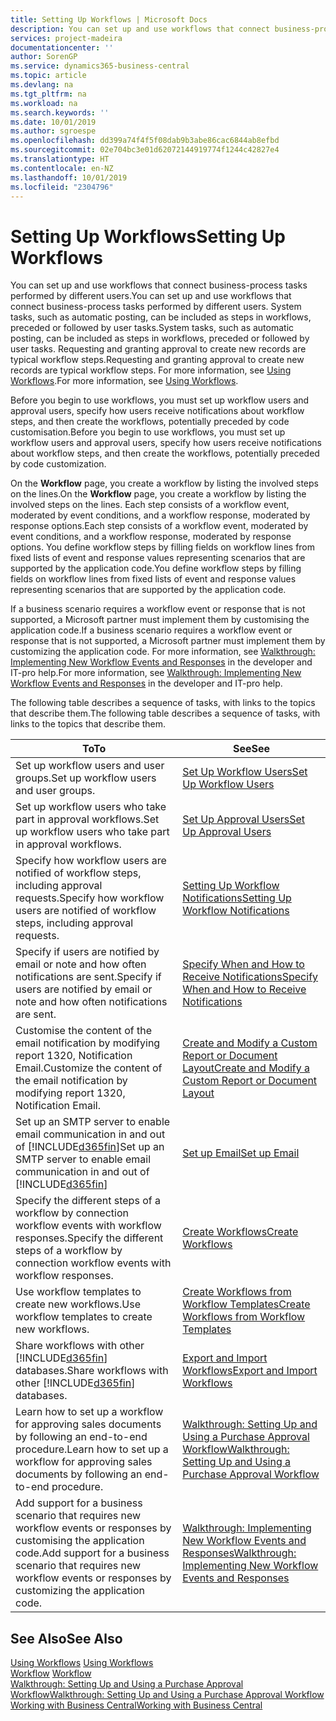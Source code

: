 ```yaml
---
title: Setting Up Workflows | Microsoft Docs
description: You can set up and use workflows that connect business-process tasks performed by different users. System tasks, such as automatic posting, can be included as steps in workflows, preceded or followed by user tasks. Requesting and granting approval to create new records are typical workflow steps.
services: project-madeira
documentationcenter: ''
author: SorenGP
ms.service: dynamics365-business-central
ms.topic: article
ms.devlang: na
ms.tgt_pltfrm: na
ms.workload: na
ms.search.keywords: ''
ms.date: 10/01/2019
ms.author: sgroespe
ms.openlocfilehash: dd399a74f4f5f08dab9b3abe86cac6844ab8efbd
ms.sourcegitcommit: 02e704bc3e01d62072144919774f1244c42827e4
ms.translationtype: HT
ms.contentlocale: en-NZ
ms.lasthandoff: 10/01/2019
ms.locfileid: "2304796"
---
```

# <a name="setting-up-workflows"></a><span data-ttu-id="94506-105">Setting Up Workflows</span><span class="sxs-lookup"><span data-stu-id="94506-105">Setting Up Workflows</span></span>
<span data-ttu-id="94506-106">You can set up and use workflows that connect business-process tasks performed by different users.</span><span class="sxs-lookup"><span data-stu-id="94506-106">You can set up and use workflows that connect business-process tasks performed by different users.</span></span> <span data-ttu-id="94506-107">System tasks, such as automatic posting, can be included as steps in workflows, preceded or followed by user tasks.</span><span class="sxs-lookup"><span data-stu-id="94506-107">System tasks, such as automatic posting, can be included as steps in workflows, preceded or followed by user tasks.</span></span> <span data-ttu-id="94506-108">Requesting and granting approval to create new records are typical workflow steps.</span><span class="sxs-lookup"><span data-stu-id="94506-108">Requesting and granting approval to create new records are typical workflow steps.</span></span> <span data-ttu-id="94506-109">For more information, see [Using Workflows](across-use-workflows.md).</span><span class="sxs-lookup"><span data-stu-id="94506-109">For more information, see [Using Workflows](across-use-workflows.md).</span></span>  

 <span data-ttu-id="94506-110">Before you begin to use workflows, you must set up workflow users and approval users, specify how users receive notifications about workflow steps, and then create the workflows, potentially preceded by code customisation.</span><span class="sxs-lookup"><span data-stu-id="94506-110">Before you begin to use workflows, you must set up workflow users and approval users, specify how users receive notifications about workflow steps, and then create the workflows, potentially preceded by code customization.</span></span>  

 <span data-ttu-id="94506-111">On the **Workflow** page, you create a workflow by listing the involved steps on the lines.</span><span class="sxs-lookup"><span data-stu-id="94506-111">On the **Workflow** page, you create a workflow by listing the involved steps on the lines.</span></span> <span data-ttu-id="94506-112">Each step consists of a workflow event, moderated by event conditions, and a workflow response, moderated by response options.</span><span class="sxs-lookup"><span data-stu-id="94506-112">Each step consists of a workflow event, moderated by event conditions, and a workflow response, moderated by response options.</span></span> <span data-ttu-id="94506-113">You define workflow steps by filling fields on workflow lines from fixed lists of event and response values representing scenarios that are supported by the application code.</span><span class="sxs-lookup"><span data-stu-id="94506-113">You define workflow steps by filling fields on workflow lines from fixed lists of event and response values representing scenarios that are supported by the application code.</span></span>  

 <span data-ttu-id="94506-114">If a business scenario requires a workflow event or response that is not supported, a Microsoft partner must implement them by customising the application code.</span><span class="sxs-lookup"><span data-stu-id="94506-114">If a business scenario requires a workflow event or response that is not supported, a Microsoft partner must implement them by customizing the application code.</span></span> <span data-ttu-id="94506-115">For more information, see [Walkthrough: Implementing New Workflow Events and Responses](/dynamics-nav/Walkthrough--Implementing-New-Workflow-Events-and-Responses) in the developer and IT-pro help.</span><span class="sxs-lookup"><span data-stu-id="94506-115">For more information, see [Walkthrough: Implementing New Workflow Events and Responses](/dynamics-nav/Walkthrough--Implementing-New-Workflow-Events-and-Responses) in the developer and IT-pro help.</span></span>

 <span data-ttu-id="94506-116">The following table describes a sequence of tasks, with links to the topics that describe them.</span><span class="sxs-lookup"><span data-stu-id="94506-116">The following table describes a sequence of tasks, with links to the topics that describe them.</span></span>  

|<span data-ttu-id="94506-117">**To**</span><span class="sxs-lookup"><span data-stu-id="94506-117">**To**</span></span>|<span data-ttu-id="94506-118">**See**</span><span class="sxs-lookup"><span data-stu-id="94506-118">**See**</span></span>|  
|------------|-------------|  
|<span data-ttu-id="94506-119">Set up workflow users and user groups.</span><span class="sxs-lookup"><span data-stu-id="94506-119">Set up workflow users and user groups.</span></span>|[<span data-ttu-id="94506-120">Set Up Workflow Users</span><span class="sxs-lookup"><span data-stu-id="94506-120">Set Up Workflow Users</span></span>](across-how-to-set-up-workflow-users.md)|  
|<span data-ttu-id="94506-121">Set up workflow users who take part in approval workflows.</span><span class="sxs-lookup"><span data-stu-id="94506-121">Set up workflow users who take part in approval workflows.</span></span>|[<span data-ttu-id="94506-122">Set Up Approval Users</span><span class="sxs-lookup"><span data-stu-id="94506-122">Set Up Approval Users</span></span>](across-how-to-set-up-approval-users.md)|  
|<span data-ttu-id="94506-123">Specify how workflow users are notified of workflow steps, including approval requests.</span><span class="sxs-lookup"><span data-stu-id="94506-123">Specify how workflow users are notified of workflow steps, including approval requests.</span></span>|[<span data-ttu-id="94506-124">Setting Up Workflow Notifications</span><span class="sxs-lookup"><span data-stu-id="94506-124">Setting Up Workflow Notifications</span></span>](across-setting-up-workflow-notifications.md)|  
|<span data-ttu-id="94506-125">Specify if users are notified by email or note and how often notifications are sent.</span><span class="sxs-lookup"><span data-stu-id="94506-125">Specify if users are notified by email or note and how often notifications are sent.</span></span>|[<span data-ttu-id="94506-126">Specify When and How to Receive Notifications</span><span class="sxs-lookup"><span data-stu-id="94506-126">Specify When and How to Receive Notifications</span></span>](across-how-to-specify-when-and-how-to-receive-notifications.md)|  
|<span data-ttu-id="94506-127">Customise the content of the email notification by modifying report 1320, Notification Email.</span><span class="sxs-lookup"><span data-stu-id="94506-127">Customize the content of the email notification by modifying report 1320, Notification Email.</span></span>|[<span data-ttu-id="94506-128">Create and Modify a Custom Report or Document Layout</span><span class="sxs-lookup"><span data-stu-id="94506-128">Create and Modify a Custom Report or Document Layout</span></span>](ui-how-create-custom-report-layout.md)|  
|<span data-ttu-id="94506-129">Set up an SMTP server to enable email communication in and out of [!INCLUDE[d365fin](includes/d365fin_md.md)]</span><span class="sxs-lookup"><span data-stu-id="94506-129">Set up an SMTP server to enable email communication in and out of [!INCLUDE[d365fin](includes/d365fin_md.md)]</span></span>|[<span data-ttu-id="94506-130">Set up Email</span><span class="sxs-lookup"><span data-stu-id="94506-130">Set up Email</span></span>](admin-how-setup-email.md)|
|<span data-ttu-id="94506-131">Specify the different steps of a workflow by connection workflow events with workflow responses.</span><span class="sxs-lookup"><span data-stu-id="94506-131">Specify the different steps of a workflow by connection workflow events with workflow responses.</span></span>|[<span data-ttu-id="94506-132">Create Workflows</span><span class="sxs-lookup"><span data-stu-id="94506-132">Create Workflows</span></span>](across-how-to-create-workflows.md)|  
|<span data-ttu-id="94506-133">Use workflow templates to create new workflows.</span><span class="sxs-lookup"><span data-stu-id="94506-133">Use workflow templates to create new workflows.</span></span>|[<span data-ttu-id="94506-134">Create Workflows from Workflow Templates</span><span class="sxs-lookup"><span data-stu-id="94506-134">Create Workflows from Workflow Templates</span></span>](across-how-to-create-workflows-from-workflow-templates.md)|  
|<span data-ttu-id="94506-135">Share workflows with other [!INCLUDE[d365fin](includes/d365fin_md.md)] databases.</span><span class="sxs-lookup"><span data-stu-id="94506-135">Share workflows with other [!INCLUDE[d365fin](includes/d365fin_md.md)] databases.</span></span>|[<span data-ttu-id="94506-136">Export and Import Workflows</span><span class="sxs-lookup"><span data-stu-id="94506-136">Export and Import Workflows</span></span>](across-how-to-export-and-import-workflows.md)|  
|<span data-ttu-id="94506-137">Learn how to set up a workflow for approving sales documents by following an end-to-end procedure.</span><span class="sxs-lookup"><span data-stu-id="94506-137">Learn how to set up a workflow for approving sales documents by following an end-to-end procedure.</span></span>|[<span data-ttu-id="94506-138">Walkthrough: Setting Up and Using a Purchase Approval Workflow</span><span class="sxs-lookup"><span data-stu-id="94506-138">Walkthrough: Setting Up and Using a Purchase Approval Workflow</span></span>](walkthrough-setting-up-and-using-a-purchase-approval-workflow.md)|  
|<span data-ttu-id="94506-139">Add support for a business scenario that requires new workflow events or responses by customising the application code.</span><span class="sxs-lookup"><span data-stu-id="94506-139">Add support for a business scenario that requires new workflow events or responses by customizing the application code.</span></span>|[<span data-ttu-id="94506-140">Walkthrough: Implementing New Workflow Events and Responses</span><span class="sxs-lookup"><span data-stu-id="94506-140">Walkthrough: Implementing New Workflow Events and Responses</span></span>](/dynamics-nav/Walkthrough--Implementing-New-Workflow-Events-and-Responses)|  

## <a name="see-also"></a><span data-ttu-id="94506-141">See Also</span><span class="sxs-lookup"><span data-stu-id="94506-141">See Also</span></span>  
 <span data-ttu-id="94506-142">[Using Workflows](across-use-workflows.md) </span><span class="sxs-lookup"><span data-stu-id="94506-142">[Using Workflows](across-use-workflows.md) </span></span>  
 <span data-ttu-id="94506-143">[Workflow](across-workflow.md) </span><span class="sxs-lookup"><span data-stu-id="94506-143">[Workflow](across-workflow.md) </span></span>  
 [<span data-ttu-id="94506-144">Walkthrough: Setting Up and Using a Purchase Approval Workflow</span><span class="sxs-lookup"><span data-stu-id="94506-144">Walkthrough: Setting Up and Using a Purchase Approval Workflow</span></span>](walkthrough-setting-up-and-using-a-purchase-approval-workflow.md)  
 [<span data-ttu-id="94506-145">Working with Business Central</span><span class="sxs-lookup"><span data-stu-id="94506-145">Working with Business Central</span></span>](ui-work-product.md)
